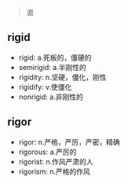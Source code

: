 > 直

## rigid

- rigid: a.死板的，僵硬的
- semirigid: a.半刚性的
- rigidity: n.坚硬，僵化，刚性
- rigidify: v.使僵化
- nonrigid: a.非刚性的

## rigor

- rigor: n.严格，严厉，严密，精确
- rigorous: a.严厉的
- rigorist: n.作风严肃的人
- rigorism: n.严格的作风